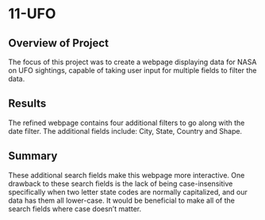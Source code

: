 # 11-UFO

## Overview of Project

The focus of this project was to create a webpage displaying data for NASA on UFO sightings, capable of taking user input for multiple fields to filter the data.

## Results
 
The refined webpage contains four additional filters to go along with the date filter. The additional fields include: City, State, Country and Shape.


## Summary

These additional search fields make this webpage more interactive. One drawback to these search fields is the lack of being case-insensitive specifically when two letter state codes are normally capitalized, and our data has them all lower-case. It would be beneficial to make all of the search fields where case doesn’t matter.
